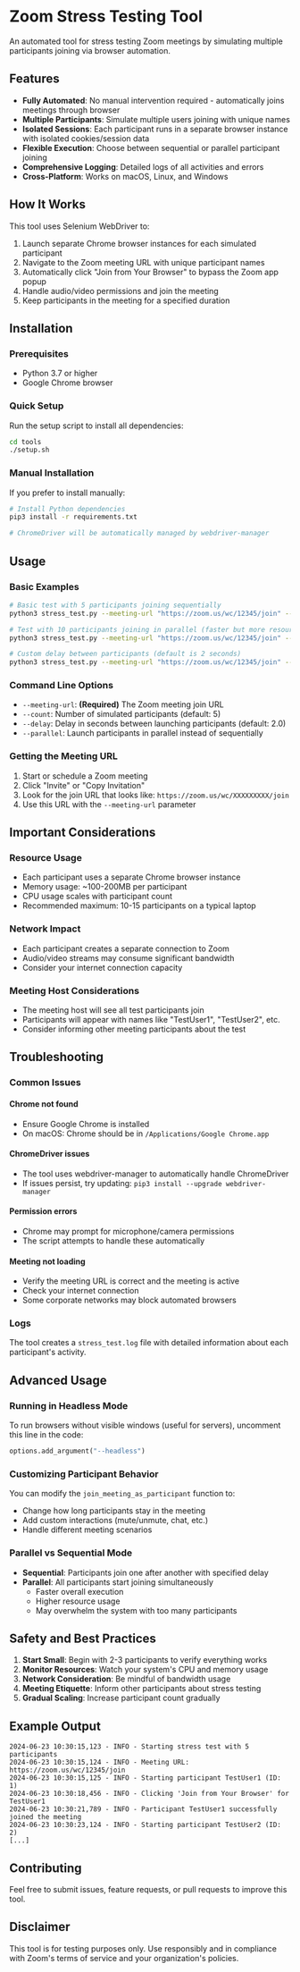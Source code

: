 # Zoom Stress Testing Tool

An automated tool for stress testing Zoom meetings by simulating multiple participants joining via browser automation.

## Features

- **Fully Automated**: No manual intervention required - automatically joins meetings through browser
- **Multiple Participants**: Simulate multiple users joining with unique names
- **Isolated Sessions**: Each participant runs in a separate browser instance with isolated cookies/session data
- **Flexible Execution**: Choose between sequential or parallel participant joining
- **Comprehensive Logging**: Detailed logs of all activities and errors
- **Cross-Platform**: Works on macOS, Linux, and Windows

## How It Works

This tool uses Selenium WebDriver to:

1. Launch separate Chrome browser instances for each simulated participant
2. Navigate to the Zoom meeting URL with unique participant names
3. Automatically click "Join from Your Browser" to bypass the Zoom app popup
4. Handle audio/video permissions and join the meeting
5. Keep participants in the meeting for a specified duration

## Installation

### Prerequisites

- Python 3.7 or higher
- Google Chrome browser

### Quick Setup

Run the setup script to install all dependencies:

```bash
cd tools
./setup.sh
```

### Manual Installation

If you prefer to install manually:

```bash
# Install Python dependencies
pip3 install -r requirements.txt

# ChromeDriver will be automatically managed by webdriver-manager
```

## Usage

### Basic Examples

```bash
# Basic test with 5 participants joining sequentially
python3 stress_test.py --meeting-url "https://zoom.us/wc/12345/join" --count 5

# Test with 10 participants joining in parallel (faster but more resource intensive)
python3 stress_test.py --meeting-url "https://zoom.us/wc/12345/join" --count 10 --parallel

# Custom delay between participants (default is 2 seconds)
python3 stress_test.py --meeting-url "https://zoom.us/wc/12345/join" --count 8 --delay 3.0
```

### Command Line Options

- `--meeting-url`: **(Required)** The Zoom meeting join URL
- `--count`: Number of simulated participants (default: 5)
- `--delay`: Delay in seconds between launching participants (default: 2.0)
- `--parallel`: Launch participants in parallel instead of sequentially

### Getting the Meeting URL

1. Start or schedule a Zoom meeting
2. Click "Invite" or "Copy Invitation"
3. Look for the join URL that looks like: `https://zoom.us/wc/XXXXXXXXX/join`
4. Use this URL with the `--meeting-url` parameter

## Important Considerations

### Resource Usage

- Each participant uses a separate Chrome browser instance
- Memory usage: ~100-200MB per participant
- CPU usage scales with participant count
- Recommended maximum: 10-15 participants on a typical laptop

### Network Impact

- Each participant creates a separate connection to Zoom
- Audio/video streams may consume significant bandwidth
- Consider your internet connection capacity

### Meeting Host Considerations

- The meeting host will see all test participants join
- Participants will appear with names like "TestUser1", "TestUser2", etc.
- Consider informing other meeting participants about the test

## Troubleshooting

### Common Issues

#### Chrome not found

- Ensure Google Chrome is installed
- On macOS: Chrome should be in `/Applications/Google Chrome.app`

#### ChromeDriver issues

- The tool uses webdriver-manager to automatically handle ChromeDriver
- If issues persist, try updating: `pip3 install --upgrade webdriver-manager`

#### Permission errors

- Chrome may prompt for microphone/camera permissions
- The script attempts to handle these automatically

#### Meeting not loading

- Verify the meeting URL is correct and the meeting is active
- Check your internet connection
- Some corporate networks may block automated browsers

### Logs

The tool creates a `stress_test.log` file with detailed information about each participant's activity.

## Advanced Usage

### Running in Headless Mode

To run browsers without visible windows (useful for servers), uncomment this line in the code:

```python
options.add_argument("--headless")
```

### Customizing Participant Behavior

You can modify the `join_meeting_as_participant` function to:

- Change how long participants stay in the meeting
- Add custom interactions (mute/unmute, chat, etc.)
- Handle different meeting scenarios

### Parallel vs Sequential Mode

- **Sequential**: Participants join one after another with specified delay
- **Parallel**: All participants start joining simultaneously
  - Faster overall execution
  - Higher resource usage
  - May overwhelm the system with too many participants

## Safety and Best Practices

1. **Start Small**: Begin with 2-3 participants to verify everything works
2. **Monitor Resources**: Watch your system's CPU and memory usage
3. **Network Consideration**: Be mindful of bandwidth usage
4. **Meeting Etiquette**: Inform other participants about stress testing
5. **Gradual Scaling**: Increase participant count gradually

## Example Output

```plaintext
2024-06-23 10:30:15,123 - INFO - Starting stress test with 5 participants
2024-06-23 10:30:15,124 - INFO - Meeting URL: https://zoom.us/wc/12345/join
2024-06-23 10:30:15,125 - INFO - Starting participant TestUser1 (ID: 1)
2024-06-23 10:30:18,456 - INFO - Clicking 'Join from Your Browser' for TestUser1
2024-06-23 10:30:21,789 - INFO - Participant TestUser1 successfully joined the meeting
2024-06-23 10:30:23,124 - INFO - Starting participant TestUser2 (ID: 2)
[...]
```

## Contributing

Feel free to submit issues, feature requests, or pull requests to improve this tool.

## Disclaimer

This tool is for testing purposes only. Use responsibly and in compliance with Zoom's terms of service and your organization's policies.
